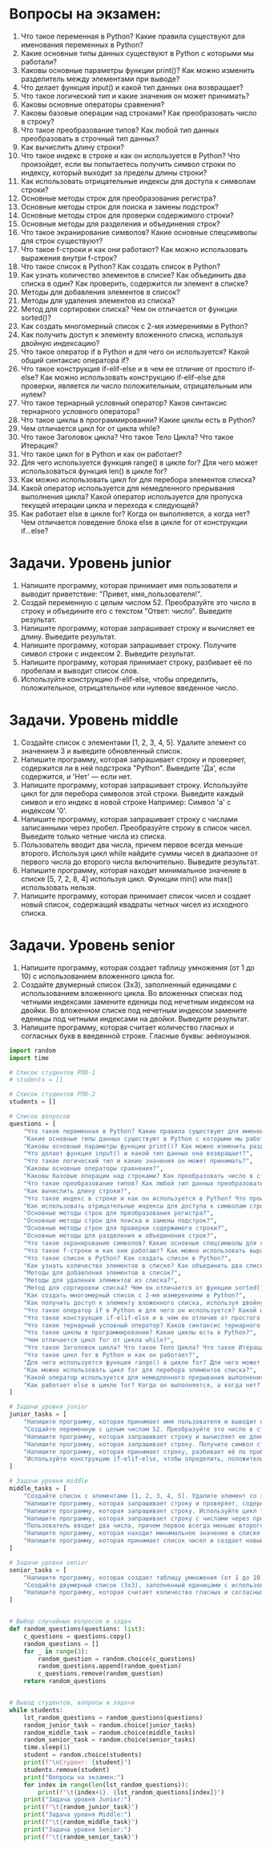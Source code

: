 # Вопросы на экзамен:
1. Что такое переменная в Python? Какие правила существуют для именования переменных в Python?
2. Какие основные типы данных существуют в Python с которыми мы работали?
3. Каковы основные параметры функции print()? Как можно изменить разделитель между элементами при выводе?
4. Что делает функция input() и какой тип данных она возвращает?
5. Что такое логический тип и какие значения он может принимать?
6. Каковы основные операторы сравнения?
7. Каковы базовые операции над строками? Как преобразовать число в строку?
8. Что такое преобразование типов? Как любой тип данных преобразовать в строчный тип данных?
9. Как вычислить длину строки?
10. Что такое индекс в строке и как он используется в Python? Что произойдет, если вы попытаетесь получить символ строки по индексу, который выходит за пределы длины строки?
11. Как использовать отрицательные индексы для доступа к символам строки?
12. Основные методы строк для преобразования регистра?
13. Основные методы строк для поиска и замены подстрок?
14. Основные методы строк для проверки содержимого строки?
15. Основные методы для разделения и объединения строк?
16. Что такое экранирование символов? Какие основные спецсимволы для строк существуют?
17. Что такое f-строки и как они работают? Как можно использовать выражения внутри f-строк?
18. Что такое список в Python? Как создать список в Python?
19. Как узнать количество элементов в списке? Как объединить два списка в один? Как проверить, содержится ли элемент в списке?
20. Методы для добавления элементов в список?
21. Методы для удаления элементов из списка?
22. Метод для сортировки списка? Чем он отличается от функции sorted()?
23. Как создать многомерный список с 2-мя измерениями в Python?
24. Как получить доступ к элементу вложенного списка, используя двойную индексацию?
25. Что такое оператор if в Python и для чего он используется? Какой общий синтаксис оператора if?
26. Что такое конструкция if-elif-else и в чем ее отличие от простого if-else? Как можно использовать конструкцию if-elif-else для проверки, является ли число положительным, отрицательным или нулем?
27. Что такое тернарный условный оператор? Каков синтаксис тернарного условного оператора?
28. Что такое циклы в программировании? Какие циклы есть в Python?
29. Чем отличается цикл for от цикла while?
30. Что такое Заголовок цикла? Что такое Тело Цикла? Что такое Итерация?
31. Что такое цикл for в Python и как он работает?
32. Для чего используется функция range() в цикле for? Для чего может использоваться функция len() в цикле for?
33. Как можно использовать цикл for для перебора элементов списка?
34. Какой оператор используется для немедленного прерывания выполнения цикла? Какой оператор используется для пропуска текущей итерации цикла и перехода к следующей?
35. Как работает else в цикле for? Когда он выполняется, а когда нет? Чем отличается поведение блока else в цикле for от конструкции if...else?

# Задачи. Уровень junior
1. Напишите программу, которая принимает имя пользователя и выводит приветствие: "Привет, имя_пользователя!".
2. Создай переменную с целым числом 52. Преобразуйте это число в строку и объедините его с текстом "Ответ: число". Выведите результат.
3. Напишите программу, которая запрашивает строку и вычисляет ее длину. Выведите результат.
4. Напишите программу, которая запрашивает строку. Получите символ строки с индексом 2. Выведите результат.
5. Напишите программу, которая принимает строку, разбивает её по пробелам и выводит список слов.
6. Используйте конструкцию if-elif-else, чтобы определить, положительное, отрицательное или нулевое введенное число.

# Задачи. Уровень middle
1. Создайте список с элементами [1, 2, 3, 4, 5]. Удалите элемент со значением 3 и выведите обновленный список.
2. Напишите программу, которая запрашивает строку и проверяет, содержится ли в ней подстрока "Python". Выведите 'Да', если содержится, и 'Нет' — если нет.
3. Напишите программу, которая запрашивает строку. Используйте цикл for для перебора символов этой строки. Выведите каждый символ и его индекс в новой строке Например: Символ 'a' с индексом '0'.
4. Напишите программу, которая запрашивает строку с числами записанными через пробел. Преобразуйте строку в список чисел. Выведите только четные числа из списка.
5. Пользователь вводит два числа, причем первое всегда меньше второго. Используя цикл while найдите суммы чисел в диапазоне от первого числа до второго числа включительно. Выведите результат.
6. Напишите программу, которая находит минимальное значение в списке [5, 7, 2, 8, 4] используя цикл. Функции min() или max() использовать нельзя.
7. Напишите программу, которая принимает список чисел и создает новый список, содержащий квадраты четных чисел из исходного списка.

# Задачи. Уровень senior
1. Напишите программу, которая создает таблицу умножения (от 1 до 10) с использованием вложенного цикла for.
2. Создайте двумерный список (3x3), заполненный единицами с использованием вложенного цикла. Во вложенных списках под четными индексами замените еденицы под нечетным индексом на двойки. Во вложенном списке под нечетным индексом замените еденицы под четными индексами на двойки. Выведите результат.
3. Напишите программу, которая считает количество гласных и согласных букв в введенной строке. Гласные буквы: аеёиоуыэюя.

```python
import random
import time

# Список студентов РПО-1
# students = []

# Список студентов РПО-2
students = []

# Список вопросов
questions = [
    "Что такое переменная в Python? Какие правила существуют для именования переменных в Python?",
    "Какие основные типы данных существуют в Python с которыми мы работали?",
    "Каковы основные параметры функции print()? Как можно изменить разделитель между элементами при выводе?",
    "Что делает функция input() и какой тип данных она возвращает?",
    "Что такое логический тип и какие значения он может принимать?",
    "Каковы основные операторы сравнения?",
    "Каковы базовые операции над строками? Как преобразовать число в строку?",
    "Что такое преобразование типов? Как любой тип данных преобразовать в строчный тип данных?",
    "Как вычислить длину строки?",
    "Что такое индекс в строке и как он используется в Python? Что произойдет, если вы попытаетесь получить символ строки по индексу, который выходит за пределы длины строки?",
    "Как использовать отрицательные индексы для доступа к символам строки?",
    "Основные методы строк для преобразования регистра?",
    "Основные методы строк для поиска и замены подстрок?",
    "Основные методы строк для проверки содержимого строки?",
    "Основные методы для разделения и объединения строк?",
    "Что такое экранирование символов? Какие основные спецсимволы для строк существуют?",
    "Что такое f-строки и как они работают? Как можно использовать выражения внутри f-строк?",
    "Что такое список в Python? Как создать список в Python?",
    "Как узнать количество элементов в списке? Как объединить два списка в один? Как проверить, содержится ли элемент в списке?",
    "Методы для добавления элементов в список?",
    "Методы для удаления элементов из списка?",
    "Метод для сортировки списка? Чем он отличается от функции sorted()?",
    "Как создать многомерный список с 2-мя измерениями в Python?",
    "Как получить доступ к элементу вложенного списка, используя двойную индексацию?",
    "Что такое оператор if в Python и для чего он используется? Какой общий синтаксис оператора if?",
    "Что такое конструкция if-elif-else и в чем ее отличие от простого if-else? Как можно использовать конструкцию if-elif-else для проверки, является ли число положительным, отрицательным или нулем?",
    "Что такое тернарный условный оператор? Каков синтаксис тернарного условного оператора?",
    "Что такое циклы в программировании? Какие циклы есть в Python?",
    "Чем отличается цикл for от цикла while?",
    "Что такое Заголовок цикла? Что такое Тело Цикла? Что такое Итерация?",
    "Что такое цикл for в Python и как он работает?",
    "Для чего используется функция range() в цикле for? Для чего может использоваться функция len() в цикле for?",
    "Как можно использовать цикл for для перебора элементов списка?",
    "Какой оператор используется для немедленного прерывания выполнения цикла? Какой оператор используется для пропуска текущей итерации цикла и перехода к следующей?",
    "Как работает else в цикле for? Когда он выполняется, а когда нет? Чем отличается поведение блока else в цикле for от конструкции if...else?",
]

# Задачи уровня junior
junior_tasks = [
    "Напишите программу, которая принимает имя пользователя и выводит приветствие: 'Привет, имя_пользователя!'.",
    "Создайте переменную с целым числом 52. Преобразуйте это число в строку и объедините его с текстом 'Ответ: число'. Выведите результат.",
    "Напишите программу, которая запрашивает строку и вычисляет ее длину. Выведите результат.",
    "Напишите программу, которая запрашивает строку. Получите символ строки с индексом 2. Выведите результат.",
    "Напишите программу, которая принимает строку, разбивает её по пробелам и выводит список слов.",
    "Используйте конструкцию if-elif-else, чтобы определить, положительное, отрицательное или нулевое введенное число.",
]

# Задачи уровня middle
middle_tasks = [
    "Создайте список с элементами [1, 2, 3, 4, 5]. Удалите элемент со значением 3 и выведите обновленный список.",
    "Напишите программу, которая запрашивает строку и проверяет, содержится ли в ней подстрока 'Python'. Выведите 'Да', если содержится, и 'Нет' — если нет.",
    "Напишите программу, которая запрашивает строку. Используйте цикл for для перебора символов строки. Выведите каждый символ и его индекс. Например: Символ 'a' с индексом '0'",
    "Напишите программу, которая запрашивает строку с числами через пробел. Преобразуйте строку в список чисел и выведите четные числа.",
    "Пользователь вводит два числа, причем первое всегда меньше второго. Используя цикл while найдите суммы чисел в диапазоне от первого числа до второго числа включительно. Выведите результат.",
    "Напишите программу, которая находит минимальное значение в списке [5, 7, 2, 8, 4] используя цикл. Функции min() или max() использовать нельзя.",
    "Напишите программу, которая принимает список чисел и создает новый список, содержащий квадраты четных чисел из исходного списка.",
]

# Задачи уровня senior
senior_tasks = [
    "Напишите программу, которая создает таблицу умножения (от 1 до 10) с использованием вложенного цикла for.",
    "Создайте двумерный список (3x3), заполненный единицами с использованием вложенного цикла. Во вложенных списках под четными индексами замените еденицы под нечетным индексом на двойки. Во вложенном списке под нечетным индексом замените еденицы под четными индексами на двойки. Выведите результат.",
    "Напишите программу, которая считает количество гласных и согласных букв в введенной строке. Гласные буквы: аеёиоуыэюя.",
]


# Выбор случайных вопросов и задач
def random_questions(questions: list):
    c_questions = questions.copy()
    random_questions = []
    for _ in range(3):
        random_question = random.choice(c_questions)
        random_questions.append(random_question)
        c_questions.remove(random_question)
    return random_questions


# Вывод студентов, вопросы и задачи
while students:
    lst_random_questions = random_questions(questions)
    random_junior_task = random.choice(junior_tasks)
    random_middle_task = random.choice(middle_tasks)
    random_senior_task = random.choice(senior_tasks)
    time.sleep(1)
    student = random.choice(students)
    print(f"\nСтудент: {student}")
    students.remove(student)
    print("Вопросы на экзамен:")
    for index in range(len(lst_random_questions)):
        print(f"\t{index+1}. {lst_random_questions[index]}")
    print("Задача уровня Junior:")
    print(f"\t{random_junior_task}")
    print("Задача уровня Middle:")
    print(f"\t{random_middle_task}")
    print("Задача уровня Senior:")
    print(f"\t{random_senior_task}")
```